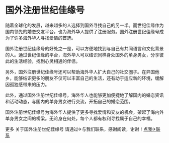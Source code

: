 # 国外注册世纪佳缘号

随着全球化的发展，越来越多的人选择到国外寻找自己的另一半。而世纪佳缘作为国内领先的婚恋交友平台，也为海外华人提供了注册服务。国外注册世纪佳缘号成为了许多海外华人寻找爱情的首选。

国外注册世纪佳缘号的好处之一是，可以方便地找到与自己有共同语言和文化背景的人。通过世纪佳缘的平台，海外华人可以结识同样身处国外的单身男女，分享彼此的生活经验，找到心灵相通的伴侣。

另外，国外注册世纪佳缘号还可以帮助海外华人扩大自己的社交圈子。在异国他乡，能够结识更多的朋友不仅可以丰富自己的生活，还有助于适应新的环境，缓解因孤独感带来的压力。

此外，通过国外注册世纪佳缘号，海外华人也能够更加便捷地了解国内的婚恋资讯和活动动态，与国内的单身男女进行交流，开拓自己的婚恋范围。

国外注册世纪佳缘号为海外华人提供了更多寻找爱情和交友的机会，架起了海内外单身男女之间的桥梁。无论身在何处，每个人都有权利寻找属于自己的幸福。

更多 关于国外注册世纪佳缘号 请通过✈与我们联系，感谢阅读，谢谢！[点我✈联系](https://gg.k02.cc)